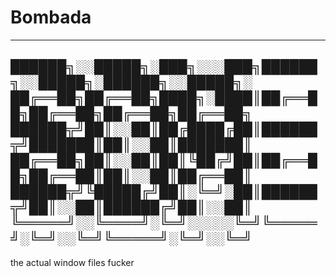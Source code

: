 # Bombada

-----------------------------------------------------------
██████╗░░█████╗░███╗░░░███╗██████╗░░█████╗░██████╗░░█████╗░
██╔══██╗██╔══██╗████╗░████║██╔══██╗██╔══██╗██╔══██╗██╔══██╗
██████╦╝██║░░██║██╔████╔██║██████╦╝███████║██║░░██║███████║
██╔══██╗██║░░██║██║╚██╔╝██║██╔══██╗██╔══██║██║░░██║██╔══██║
██████╦╝╚█████╔╝██║░╚═╝░██║██████╦╝██║░░██║██████╔╝██║░░██║
╚═════╝░░╚════╝░╚═╝░░░░░╚═╝╚═════╝░╚═╝░░╚═╝╚═════╝░╚═╝░░╚═╝
-----------------------------------------------------------
the actual window files fucker
